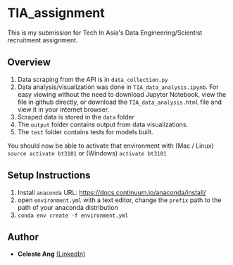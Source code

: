 # TIA_assignment

This is my submission for Tech In Asia's Data Engineering/Scientist recruitment assignment.

## Overview

1. Data scraping from the API is in `data_collection.py`
2. Data analysis/visualization was done in `TIA_data_analysis.ipynb`. For easy viewing without the need to download Jupyter Notebook, view the file in github directly, or download the `TIA_data_analysis.html` file and view it in your internet browser.
3. Scraped data is stored in the `data` folder
4. The `output` folder contains output from data visualizations.
5. The `test` folder contains tests for models built.

You should now be able to activate that environment with (Mac / Linux) `source activate bt3101` or (Windows) `activate bt3101`

## Setup Instructions

1. Install `anaconda` URL: https://docs.continuum.io/anaconda/install/
2. open `environment.yml` with a text editor, change the `prefix` path to the path of your anaconda distribution
3. `conda env create -f environment.yml`

## Author

* **Celeste Ang** [(LinkedIn)](https://www.linkedin.com/in/celesteanglm/)